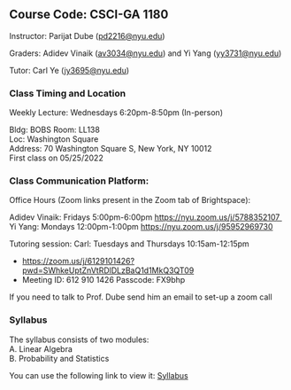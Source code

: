 ## Course Code: CSCI-GA 1180 

Instructor: Parijat Dube (<pd2216@nyu.edu>)

Graders: Adidev Vinaik (<av3034@nyu.edu>) and Yi Yang (<yy3731@nyu.edu>)

Tutor: Carl Ye (<jy3695@nyu.edu>)

### Class Timing and Location 

Weekly Lecture: Wednesdays 6:20pm-8:50pm (In-person)  

Bldg: BOBS Room: LL138  
Loc: Washington Square  
Address: 70 Washington Square S, New York, NY 10012  
First class on 05/25/2022  

### Class Communication Platform:

Office Hours (Zoom links present in the Zoom tab of Brightspace):

Adidev Vinaik: Fridays 5:00pm-6:00pm https://nyu.zoom.us/j/5788352107   
Yi Yang: Mondays 12:00pm-1:00pm https://nyu.zoom.us/j/95952969730  

Tutoring session:
Carl: Tuesdays and Thursdays 10:15am-12:15pm   
- https://zoom.us/j/6129101426?pwd=SWhkeUptZnVtRDlDLzBaQ1d1MkQ3QT09  
- Meeting ID: 612 910 1426 Passcode: FX9bhp

If you need to talk to Prof. Dube send him an email to set-up a zoom call  

### Syllabus

The syllabus consists of two modules:  
A. Linear Algebra  
B. Probability and Statistics  

You can use the following link to view it: [Syllabus](https://brightspace.nyu.edu/content/enforced/199679-SU22_CSCI-GA_1180_12W_001/syllabus_MTCS2022-summer.pdf)
